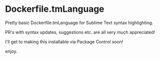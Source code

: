 # Dockerfile.tmLanguage

Pretty basic Dockerfile.tmLanguage for Sublime Text syntax highlighting.

PR's with syntax updates, suggestions etc. are all very much appreciated!

I'll get to making this installable via Package Control soon!

enjoy.
